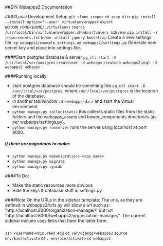 ##SIN Webapps2 Documentation

####Local Development Setup
`git clone <repo>`
`cd <app dir>`
`pip install --install-option="--user" virtualenvwrapper`
`export WORKON_HOME=$HOME/.virtualenvs`
`source /usr/local/bin/virtualenvwrapper.sh`
`mkvirtualenv SINvenv`
`pip install -r requirements.txt`
`bower install jquery bootstrap`
Create a new settings file: `cp webapps2/example_settings.py webapps2/settings.py`
Generate new secret key and place into settings file.

####Start postgres database & server
`pg_ctl start -D /usr/local/var/postgres`
`createuser -d webapps`
`createdb webapps2`
`psql -d webapps2 webapps`

####Running locally:
  * start postgres database should be something like `pg_ctl start -D /usr/local/var/postgres`, where `/usr/local/var/postgres` is the location of the database. 
  * In another tab/window `cd <webapps-dir>` and start the virtual environment
  * `python manage.py collectstatic` this collects static files from the static folders and the webapps_assets and bower_components directories (as per webapps/settings.py).
  * `python manage.py runserver` runs the server using localhost at port 8000.  

##### If there are migrations to make:
  * `python manage.py makemigrations <app_name>`
  * `python manage.py migrate`
  * `python manage.py syncdb`

  
####To Do:
* Make the static resources more obvious
* Hide the keys & database stuff in settings.py

####Note On the URLs in the sidebar template:
The urls, as they are defined in webapps2/urls.py will allow a url such as: 'http://localhost:8000/organization-manager/' but not 'http://localhost:8000/webapps2/organization-manager/'. The current sidebar include uses links that have the latter form. 



###

`ssh <username>@sin.reed.edu`
`cd var/django/webapps2`
`source env/bin/activate` or `. env/bin/activate`
`cd webapps2`